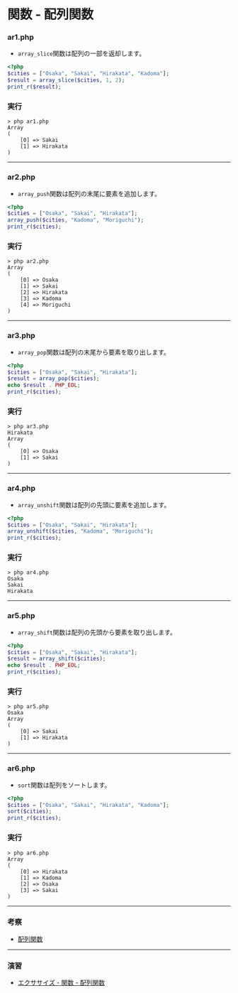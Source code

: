 # 関数 - 配列関数

### ar1.php

+ `array_slice`関数は配列の一部を返却します。

```php
<?php
$cities = ["Osaka", "Sakai", "Hirakata", "Kadoma"];
$result = array_slice($cities, 1, 2);
print_r($result);
```

### 実行

```
> php ar1.php
Array
(
    [0] => Sakai
    [1] => Hirakata
)
```

---


### ar2.php

+ `array_push`関数は配列の末尾に要素を追加します。

```php
<?php
$cities = ["Osaka", "Sakai", "Hirakata"];
array_push($cities, "Kadoma", "Moriguchi");
print_r($cities);
```

### 実行

```
> php ar2.php
Array
(
    [0] => Osaka
    [1] => Sakai
    [2] => Hirakata
    [3] => Kadoma
    [4] => Moriguchi
)
```

---


### ar3.php

+ `array_pop`関数は配列の末尾から要素を取り出します。

```php
<?php
$cities = ["Osaka", "Sakai", "Hirakata"];
$result = array_pop($cities);
echo $result . PHP_EOL;
print_r($cities);
```

### 実行

```
> php ar3.php
Hirakata
Array
(
    [0] => Osaka
    [1] => Sakai
)
```

---

### ar4.php


+ `array_unshift`関数は配列の先頭に要素を追加します。

```php
<?php
$cities = ["Osaka", "Sakai", "Hirakata"];
array_unshift($cities, "Kadoma", "Moriguchi");
print_r($cities);
```

### 実行

```
> php ar4.php
Osaka
Sakai
Hirakata
```

---

### ar5.php

+ `array_shift`関数は配列の先頭から要素を取り出します。

```php
<?php
$cities = ["Osaka", "Sakai", "Hirakata"];
$result = array_shift($cities);
echo $result . PHP_EOL;
print_r($cities);
```

### 実行

```
> php ar5.php
Osaka
Array
(
    [0] => Sakai
    [1] => Hirakata
)
```

---

### ar6.php

+ `sort`関数は配列をソートします。

```php
<?php
$cities = ["Osaka", "Sakai", "Hirakata", "Kadoma"];
sort($cities);
print_r($cities);
```

### 実行

```
> php ar6.php
Array
(
    [0] => Hirakata
    [1] => Kadoma
    [2] => Osaka
    [3] => Sakai
)
```

---


### 考察

+ [配列関数](https://www.php.net/manual/ja/ref.array.php)

---

### 演習

+ [エクササイズ - 関数 - 配列関数](ex/10_php_ex.md)
